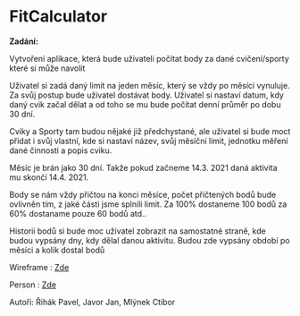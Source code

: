 # FitCalculator
<p><b>Zadání:</b></p>
<p>Vytvoření aplikace, která bude uživateli počítat body za dané cvičení/sporty které si může navolit</p>
<p>Uživatel si zadá daný limit na jeden měsíc, který se vždy po měsíci vynuluje. Za svůj postup bude uživatel dostávat body. Uživatel si nastaví datum, kdy daný cvik začal dělat a od toho se mu bude počítat denní průměr po dobu 30 dní.</p>
<p>Cviky a Sporty tam budou nějaké již předchystané, ale uživatel si bude moct přidat i svůj vlastní, kde si nastaví název, svůj měsíční limit, jednotku měření dané činnosti a popis cviku.</p>
<p>Měsíc je brán jako 30 dní. Takže pokud začneme 14.3. 2021 daná aktivita mu skončí 14.4. 2021.</p>
<p>Body se nám vždy přičtou na konci měsíce, počet přičtených bodů bude ovlivněn tím, z jaké části jsme splnili limit. Za 100% dostaneme 100 bodů za 60% dostaname pouze 60 bodů atd..</p>
<p>Historii bodů si bude moc uživatel zobrazit na samostatné straně, kde budou vypsány dny, kdy dělal danou aktivitu. Budou zde vypsány období po měsíci a kolik dostal bodů</p>
<p>Wireframe : <a href="https://github.com/realfaid/FitCalculator/blob/main/doc/wireframe.md">Zde</a></p>
<p>Person : <a href="https://github.com/realfaid/FitCalculator/blob/main/doc/Person.md">Zde</a></p>
<p> Autoři: Řihák Pavel, Javor Jan, Mlýnek Ctibor </p>
